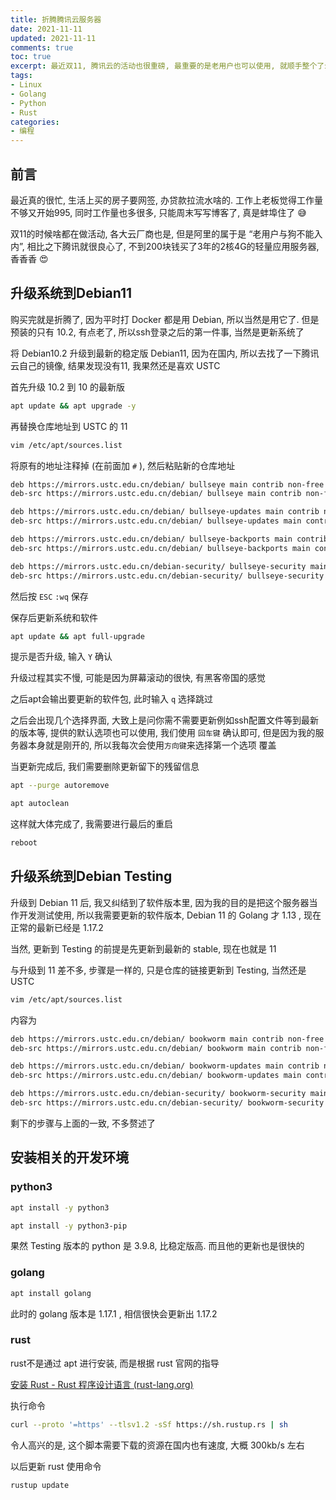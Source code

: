 ```yaml
---
title: 折腾腾讯云服务器
date: 2021-11-11            
updated: 2021-11-11         
comments: true              
toc: true                   
excerpt: 最近双11, 腾讯云的活动也很重磅, 最重要的是老用户也可以使用, 就顺手整个了云服务器, 随便折腾一哈
tags:                       
- Linux
- Golang
- Python
- Rust
categories:                 
- 编程
---
```


## 前言

最近真的很忙, 生活上买的房子要网签, 办贷款拉流水啥的. 工作上老板觉得工作量不够又开始995, 同时工作量也多很多, 只能周末写写博客了, 真是蚌埠住了 :sweat_smile:

双11的时候啥都在做活动, 各大云厂商也是, 但是阿里的属于是 “老用户与狗不能入内”, 相比之下腾讯就很良心了, 不到200块钱买了3年的2核4G的轻量应用服务器, 香香香 :heart_eyes: 

## 升级系统到Debian11

购买完就是折腾了, 因为平时打 Docker 都是用 Debian, 所以当然是用它了. 但是预装的只有 10.2, 有点老了, 所以ssh登录之后的第一件事, 当然是更新系统了

将 Debian10.2 升级到最新的稳定版 Debian11, 因为在国内, 所以去找了一下腾讯云自己的镜像, 结果发现没有11, 我果然还是喜欢 USTC

首先升级 10.2 到 10 的最新版

``` bash
apt update && apt upgrade -y
```

再替换仓库地址到 USTC 的 11

``` bash
vim /etc/apt/sources.list
```

将原有的地址注释掉 (在前面加 `#` ), 然后粘贴新的仓库地址

``` bash
deb https://mirrors.ustc.edu.cn/debian/ bullseye main contrib non-free
deb-src https://mirrors.ustc.edu.cn/debian/ bullseye main contrib non-free

deb https://mirrors.ustc.edu.cn/debian/ bullseye-updates main contrib non-free
deb-src https://mirrors.ustc.edu.cn/debian/ bullseye-updates main contrib non-free

deb https://mirrors.ustc.edu.cn/debian/ bullseye-backports main contrib non-free
deb-src https://mirrors.ustc.edu.cn/debian/ bullseye-backports main contrib non-free

deb https://mirrors.ustc.edu.cn/debian-security/ bullseye-security main contrib non-free
deb-src https://mirrors.ustc.edu.cn/debian-security/ bullseye-security main contrib non-free
```

然后按 `ESC` `:wq` 保存

保存后更新系统和软件

``` bash
apt update && apt full-upgrade
```

提示是否升级, 输入 `Y` 确认

升级过程其实不慢, 可能是因为屏幕滚动的很快, 有黑客帝国的感觉

之后apt会输出要更新的软件包, 此时输入  `q`  选择跳过

之后会出现几个选择界面, 大致上是问你需不需要更新例如ssh配置文件等到最新的版本等, 提供的默认选项也可以使用, 我们使用 `回车键` 确认即可, 但是因为我的服务器本身就是刚开的, 所以我每次会使用`方向键`来选择第一个选项 覆盖

当更新完成后, 我们需要删除更新留下的残留信息

``` bash
apt --purge autoremove
```

``` bash
apt autoclean
```

这样就大体完成了, 我需要进行最后的重启

``` bash
reboot
```

## 升级系统到Debian Testing

升级到 Debian 11 后, 我又纠结到了软件版本里, 因为我的目的是把这个服务器当作开发测试使用, 所以我需要更新的软件版本, Debian 11 的 Golang 才 1.13 , 现在正常的最新已经是 1.17.2

当然, 更新到 Testing 的前提是先更新到最新的 stable, 现在也就是 11

与升级到 11 差不多, 步骤是一样的, 只是仓库的链接更新到 Testing, 当然还是 USTC

``` bash
vim /etc/apt/sources.list
```

内容为

``` bash
deb https://mirrors.ustc.edu.cn/debian/ bookworm main contrib non-free
deb-src https://mirrors.ustc.edu.cn/debian/ bookworm main contrib non-free

deb https://mirrors.ustc.edu.cn/debian/ bookworm-updates main contrib non-free
deb-src https://mirrors.ustc.edu.cn/debian/ bookworm-updates main contrib non-free

deb https://mirrors.ustc.edu.cn/debian-security/ bookworm-security main contrib non-free
deb-src https://mirrors.ustc.edu.cn/debian-security/ bookworm-security main contrib non-free
```

剩下的步骤与上面的一致, 不多赘述了

## 安装相关的开发环境

### python3

``` bash
apt install -y python3
```

``` bash
apt install -y python3-pip
```

果然 Testing 版本的 python 是 3.9.8, 比稳定版高. 而且他的更新也是很快的

### golang

``` bash
apt install golang
```

此时的 golang 版本是 1.17.1 , 相信很快会更新出 1.17.2

### rust

rust不是通过 apt 进行安装, 而是根据 rust 官网的指导

[安装 Rust - Rust 程序设计语言 (rust-lang.org)](https://www.rust-lang.org/zh-CN/tools/install)

执行命令

``` bash
curl --proto '=https' --tlsv1.2 -sSf https://sh.rustup.rs | sh
```

令人高兴的是, 这个脚本需要下载的资源在国内也有速度, 大概 300kb/s 左右

以后更新 rust 使用命令

``` bash
rustup update
```



